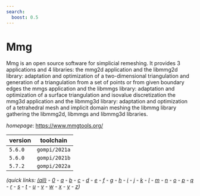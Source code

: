 ```yaml
---
search:
  boost: 0.5
---
```

# Mmg

Mmg is an open source software for simplicial remeshing. It provides 3 applications and 4 libraries: the mmg2d application and the libmmg2d library: adaptation and optimization of a two-dimensional triangulation and generation of a triangulation from a set of points or from given boundary edges the mmgs application and the libmmgs library: adaptation and optimization of a surface triangulation and isovalue discretization the mmg3d application and the libmmg3d library: adaptation and optimization of a tetrahedral mesh and implicit domain meshing the libmmg library gathering the libmmg2d, libmmgs and libmmg3d libraries.

*homepage*: <https://www.mmgtools.org/>

version | toolchain
--------|----------
``5.6.0`` | ``gompi/2021a``
``5.6.0`` | ``gompi/2021b``
``5.7.2`` | ``gompi/2022a``


*(quick links: [(all)](../index.md) - [0](../0/index.md) - [a](../a/index.md) - [b](../b/index.md) - [c](../c/index.md) - [d](../d/index.md) - [e](../e/index.md) - [f](../f/index.md) - [g](../g/index.md) - [h](../h/index.md) - [i](../i/index.md) - [j](../j/index.md) - [k](../k/index.md) - [l](../l/index.md) - [m](../m/index.md) - [n](../n/index.md) - [o](../o/index.md) - [p](../p/index.md) - [q](../q/index.md) - [r](../r/index.md) - [s](../s/index.md) - [t](../t/index.md) - [u](../u/index.md) - [v](../v/index.md) - [w](../w/index.md) - [x](../x/index.md) - [y](../y/index.md) - [z](../z/index.md))*

